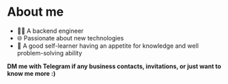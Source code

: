 # About me

- 🧑‍💻 A backend engineer
- 🌐 Passionate about new technologies
- 🐛 A good self-learner having an appetite for knowledge and well problem-solving ability

**DM me with Telegram if any business contacts, invitations, or just want to know me more :)**
